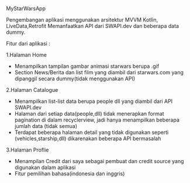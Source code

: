 MyStarWarsApp

Pengembangan aplikasi menggunakan arsitektur MVVM Kotlin, LiveData,Retrofit
Memanfaatkan API dari SWAPI.dev dan beberapa data dummy.

Fitur dari aplikasi : 

1.Halaman Home 
- Menampilkan tampilan gambar animasi starwars berupa .gif
- Section News/Berita dan list film yang diambil dari starwars.com yang dipanggil secara dummy(tidak menggunakan API)

2.Halaman Catalogue
- Menampilkan list-list data berupa people dll yang diambil dari API SWAPI.dev
- Halaman dari setiap data(people,dll) tidak menerapkan format pagination di dalam recyclerview, jadi hanya menampilkan beberapa jumlah data (tidak semua)
- Terdapat beberapa halaman detail yang tidak digunakan seperti (vehicles,starship,dll) dikarenakan beberapa API bermasalah

3.Halaman Proflie
- Menampilan Credit dari saya sebagai pembuat dan credit source yang digunakan dalam aplikasi
- Fitur pemilihan bahasa(indonesia dan inggris)

